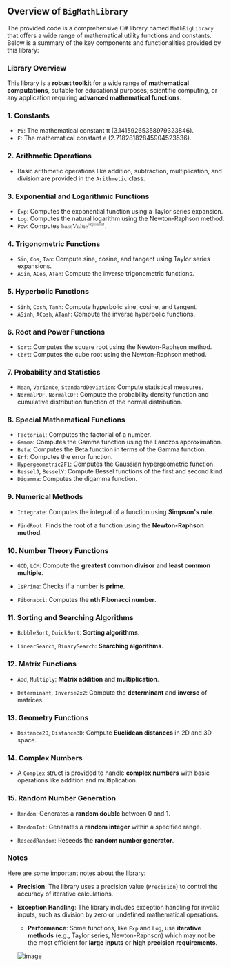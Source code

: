 
<!-- Doc 2 is in language en-US. Optimizing Doc 2 for scanning, using lists and bold where appropriate, but keeping language en-US, and adding id attributes to every HTML element: --><h2 id="kvtjez">Overview of <code id="7vh9d8u">BigMathLibrary</code></h2>
<p id="kvtjez">The provided code is a comprehensive C# library named <code id="7vh9d8u">MathBigLibrary</code> that offers a wide range of mathematical utility functions and constants. Below is a summary of the key components and functionalities provided by this library:</p>
<h3 id="ciekgfd">Library Overview</h3>
<p id="ciekgfd">This library is a <strong>robust toolkit</strong> for a wide range of <strong>mathematical computations</strong>, suitable for educational purposes, scientific computing, or any application requiring <strong>advanced mathematical functions</strong>.</p>

<h3 id="vydtf2w">1. <strong id="wv5w5pa">Constants</strong></h3>
<ul id="tmadsiy">
<li id="attxwsp"><code id="rb728lu">Pi</code>: The mathematical constant π (3.14159265358979323846).</li>
<li id="k64zv6"><code id="oq4i41">E</code>: The mathematical constant e (2.71828182845904523536).</li>
</ul>

<h3 id="mk49o2m">2. <strong id="aaml13">Arithmetic Operations</strong></h3>
<ul id="sk81k6c">
<li id="kezdga">Basic arithmetic operations like addition, subtraction, multiplication, and division are provided in the <code id="te262pcl">Arithmetic</code> class.</li>
</ul>

<h3 id="ggiqyng">3. <strong id="6ct57uk">Exponential and Logarithmic Functions</strong></h3>
<ul id="9kt32br">
<li id="lmvoiv"><code id="osp8dzn">Exp</code>: Computes the exponential function using a Taylor series expansion.</li>
<li id="6bpwdl"><code id="2durog">Log</code>: Computes the natural logarithm using the Newton-Raphson method.</li>
<li id="igd7g59"><code id="2unwy8k">Pow</code>: Computes <math xmlns="http://www.w3.org/1998/Math/MathML" id="14pzdq"><semantics id="1riu7x"><mrow id="s07e12d"><msup id="8f9mtwd"><mtext id="eaxjg1b">baseValue</mtext><mtext id="eipex9d">exponent</mtext></msup></mrow></semantics></math>.</li>
</ul>

<h3 id="f1i9e74">4. <strong id="cig2ut">Trigonometric Functions</strong></h3>
<ul id="wdnsngg">
<li id="yva6uji"><code id="vvgfjud">Sin</code>, <code id="30acdn9">Cos</code>, <code id="ig8ev2o">Tan</code>: Compute sine, cosine, and tangent using Taylor series expansions.</li>
<li id="c45a0uwqh"><code id="3gd8peg">ASin</code>, <code id="0d0sxa">ACos</code>, <code id="wwnxjqk">ATan</code>: Compute the inverse trigonometric functions.</li>
</ul>

<h3 id="vbrlslm">5. <strong id="5zjbo4">Hyperbolic Functions</strong></h3>
<ul id="o346rsk">
<li id="b3qd0yx"><code id="twmypmg">Sinh</code>, <code id="0m9unvj">Cosh</code>, <code id="0zlggiq">Tanh</code>: Compute hyperbolic sine, cosine, and tangent.</li>
<li id="relavxe"><code id="zld7k9zm">ASinh</code>, <code id="59phofn">ACosh</code>, <code id="10mmxug">ATanh</code>: Compute the inverse hyperbolic functions.</li>
</ul>

<h3 id="ddyias">6. <strong id="azz15k">Root and Power Functions</strong></h3>
<ul id="xmzoqv8">
<li id="ma0bki8"><code id="gt8s2v">Sqrt</code>: Computes the square root using the Newton-Raphson method.</li>
<li id="czdcqmd"><code id="iov8frj">Cbrt</code>: Computes the cube root using the Newton-Raphson method.</li>
</ul>

<h3 id="ag6hd9t">7. <strong id="qudy9bk">Probability and Statistics</strong></h3>
<ul id="zfm3u1i">
<li id="yizrh6q"><code id="b9nvyss">Mean</code>, <code id="cwgkrj">Variance</code>, <code id="iuiakg">StandardDeviation</code>: Compute statistical measures.</li>
<li id="wdpxq9jt"><code id="es2ec2g">NormalPDF</code>, <code id="0jupecr">NormalCDF</code>: Compute the probability density function and cumulative distribution function of the normal distribution.</li>
</ul>

<h3 id="isav1t">8. <strong id="jm5p5p">Special Mathematical Functions</strong></h3>
<ul id="v8n8wfa">
<li id="yqxo33"><code id="bu97iir">Factorial</code>: Computes the factorial of a number.</li>
<li id="5l3xybl"><code id="97qec1r">Gamma</code>: Computes the Gamma function using the Lanczos approximation.</li>
<li id="3na6xos"><code id="xpiohb9">Beta</code>: Computes the Beta function in terms of the Gamma function.</li>
<li id="zjo19bb"><code id="zo8dicf">Erf</code>: Computes the error function.</li>
<li id="d31tyry"><code id="dtxrzcq">Hypergeometric2F1</code>: Computes the Gaussian hypergeometric function.</li>
<li id="i3pqhjl"><code id="61xdu7g">BesselJ</code>, <code id="ryyxukq">BesselY</code>: Compute Bessel functions of the first and second kind.</li>
<li id="f6r91p"><code id="96e1hd7">Digamma</code>: Computes the digamma function.</li>
</ul>

<h3 id="y9s2gl2">9. <strong id="smma9z">Numerical Methods</strong></h3>
<ul id="ehhdezc">
<li id="4bb86u8">
<p id="h54chgi"><code id="4s1nuei">Integrate</code>: Computes the integral of a function using <strong>Simpson's rule</strong>.</p>
</li>
<li id="12ompyh">
<p id="rrqa198"><code id="3ory27r">FindRoot</code>: Finds the root of a function using the <strong>Newton-Raphson method</strong>.</p>
</li>
</ul>

<h3 id="489t9s">10. <strong id="ccpqucq">Number Theory Functions</strong></h3>
<ul id="ctutky">
<li id="r92cot">
<p id="ak36wuo"><code id="9uy6yhq">GCD</code>, <code id="c673jxlm">LCM</code>: Compute the <strong>greatest common divisor</strong> and <strong>least common multiple</strong>.</p>
</li>
<li id="q5tw34t">
<p id="2xrrsad"><code id="yndvdzi">IsPrime</code>: Checks if a number is <strong>prime</strong>.</p>
</li>
<li id="8s4c6la">
<p id="ve0dmqb"><code id="fp0gpae">Fibonacci</code>: Computes the <strong>nth Fibonacci number</strong>.</p>
</li>
</ul>

<h3 id="ncb2pqs">11. <strong id="0qgam1">Sorting and Searching Algorithms</strong></h3>
<ul id="5soi71o">
<li id="fm0ryah">
<p id="xpby94q"><code id="eplwzph9">BubbleSort</code>, <code id="81yawji">QuickSort</code>: <strong>Sorting algorithms</strong>.</p>
</li>
<li id="61lr4di">
<p id="s0sx0r"><code id="su9ckx5">LinearSearch</code>, <code id="xizq6w">BinarySearch</code>: <strong>Searching algorithms</strong>.</p>
</li>
</ul>

<h3 id="z2yrck">12. <strong id="o0marup">Matrix Functions</strong></h3>
<ul id="6fd7j4">
<li id="1rwzitj">
<p id="5ja1la"><code id="d2spl9k">Add</code>, <code id="p44wacn">Multiply</code>: <strong>Matrix addition</strong> and <strong>multiplication</strong>.</p>
</li>
<li id="f7y0ugr">
<p id="232p84p"><code id="kwcrb8t">Determinant</code>, <code id="kozwfvd">Inverse2x2</code>: Compute the <strong>determinant</strong> and <strong>inverse</strong> of matrices.</p>
</li>
</ul>

<h3 id="2t3r3bw">13. <strong id="59otvv">Geometry Functions</strong></h3>
<ul id="8k21ub9">
<li id="ng45ft0w">
<p id="823xdm"><code id="jtvnmnp">Distance2D</code>, <code id="n15g80e">Distance3D</code>: Compute <strong>Euclidean distances</strong> in 2D and 3D space.</p>
</li>
</ul>

<h3 id="y16sf7">14. <strong id="mha7do">Complex Numbers</strong></h3>
<ul id="dwqonh8">
<li id="jhfftko">
<p id="ea2uh2s">A <code id="nmf3afe">Complex</code> struct is provided to handle <strong>complex numbers</strong> with basic operations like addition and multiplication.</p>
</li>
</ul>

<h3 id="e54mmxe">15. <strong id="dlxwlgs">Random Number Generation</strong></h3>
<ul id="51sskv5">
<li id="w7jeu1f">
<p id="rmuwuxz"><code id="lhq95qw">Random</code>: Generates a <strong>random double</strong> between 0 and 1.</p>
</li>
<li id="rv2lgrm">
<p id="ceqxn2b"><code id="0avvxzd">RandomInt</code>: Generates a <strong>random integer</strong> within a specified range.</p>
</li>
<li id="urhlefw">
<p id="62543vg"><code id="f8aogo">ReseedRandom</code>: Reseeds the <strong>random number generator</strong>.</p>
</li>
</ul>

<h3 id="ht65dnp">Notes</h3>
<p id="ht65dnp">Here are some important notes about the library:</p>
<ul id="uwopzks">
  <li id="5ijky4q">
    <p id="079m15l"><strong id="8pcjxt">Precision</strong>: The library uses a precision value (<code id="32z93vq">Precision</code>) to control the accuracy of iterative calculations.</p>
  </li>
  <li id="56qoqro">
    <p id="3pjt45j"><strong id="za2vua">Exception Handling</strong>: The library includes exception handling for invalid inputs, such as division by zero or undefined mathematical operations.</p>
  </li>

<ul id="jycq429">
<li id="9hdo6q">
<p id="kgzkmi"><strong>Performance</strong>: Some functions, like <code id="xyhgtjs">Exp</code> and <code id="jj4yzq9">Log</code>, use <strong>iterative methods</strong> (e.g., Taylor series, Newton-Raphson) which may not be the most efficient for <strong>large inputs</strong> or <strong>high precision requirements</strong>.</p>
</li>
</ul>



![image](https://github.com/user-attachments/assets/a4e2e072-73c4-49f3-aae5-d10719fbf1f8)

